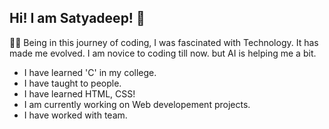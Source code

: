## Hi! I am Satyadeep! 👋
👨‍💻
Being in this journey of coding, I was fascinated with Technology. It has made me evolved.
I am novice to coding till now. but AI is helping me a bit.

* I have learned 'C' in my college.
* I have taught to people.
* I have learned HTML, CSS!
* I am currently working on Web developement projects.
* I have worked with team.
<!--
**deep447/deep447** is a ✨ _special_ ✨ repository because its `README.md` (this file) appears on your GitHub profile.

Here are some ideas to get you started:

- 🔭 I’m currently working on ...
- 🌱 I’m currently learning ...
- 👯 I’m looking to collaborate on ...
- 🤔 I’m looking for help with ...
- 💬 Ask me about ...
- 📫 How to reach me: ...
- 😄 Pronouns: ...
- ⚡ Fun fact: ...
-->
